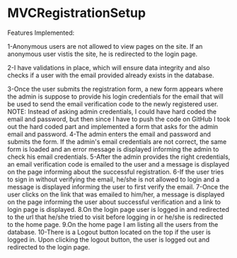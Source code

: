 # MVCRegistrationSetup

Features Implemented:

1-Anonymous users are not allowed to view pages on the site. If an anonymous user vistis the site, he is redirected to the login page.

2-I have validations in place, which will ensure data integrity and also checks if a user with the email provided already exists in the database.

3-Once the user submits the registration form, a new form appears where the admin is suppose to provide his login credentials for the email that will be used to send the email verification code to the newly registered user.
NOTE: Instead of asking admin credentials, I could have hard coded the email and password, but then since I have to push the code on GitHub I took out the hard coded part and  implemented a form that asks for the admin email and password.
4-The admin enters the email and password and submits the form. If the admin's email credentials are not correct, the same form is loaded and an error message is displayed informing the admin to check his email credentials.
5-After the admin provides the right credentials, an email verification code is emailed to the user and a message is displayed on the page informing about the successful registration.
6-If the user tries to sign in without verifying the email, he/she is not allowed to login and a message is displayed informing the user to first verify the email.
7-Once the user clicks on the link that was emailed to him/her, a message is displayed on the page informing the user about successful verification and a link to login page is displayed.
8.On the login page user is logged in and redirected to the url that he/she tried to visit before logging in or he/she is redirected to the home page.
9.On the home page I am listing all the users from the database.
10-There is a Logout button located on the top if the user is logged in. Upon clicking the logout button, the user is logged out and redirected to the login page.
